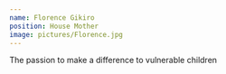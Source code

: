 ```yaml
---
name: Florence Gikiro
position: House Mother
image: pictures/Florence.jpg
---
```

The passion to make a difference to vulnerable children